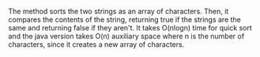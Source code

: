 The method sorts the two strings as an array of characters. Then, it compares the contents of the string, returning true if the strings are the same and returning false if they aren't. It takes O(nlogn) time for quick sort and the java version takes O(n) auxiliary space where n is the number of characters, since it creates a new array of characters.
